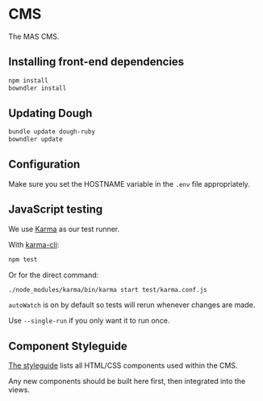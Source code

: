 # CMS

The MAS CMS.

## Installing front-end dependencies

```sh
npm install
bowndler install
```

## Updating Dough

```sh
bundle update dough-ruby
bowndler update
```

## Configuration
Make sure you set the HOSTNAME variable in the `.env` file appropriately.

## JavaScript testing

We use [Karma](http://karma-runner.github.io) as our test runner.

With [karma-cli](https://www.npmjs.org/package/karma-cli):

```sh
npm test
```

Or for the direct command:

```sh
./node_modules/karma/bin/karma start test/karma.conf.js
```

`autoWatch` is on by default so tests will rerun whenever changes are made.

Use `--single-run` if you only want it to run once.

## Component Styleguide

[The styleguide](http://0.0.0.0:3000/styleguide) lists all HTML/CSS components used within the CMS. 

Any new components should be built here first, then integrated into the views.
